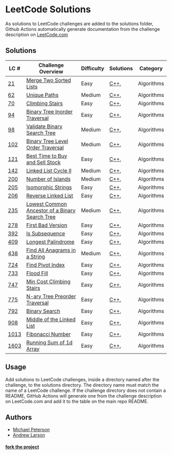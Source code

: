 # LeetCode Solutions
As solutions to LeetCode challenges are added to the solutions folder, Github Actions automatically generate documentation from the challenge description on [LeetCode.com](http://leetcode.com)

## Solutions
| LC # | Challenge Overview | Difficulty | Solutions | Category |
| ---- | ------------------ | ---------- | --------- | -------- |
| [21](https://leetcode.com/problems/merge-two-sorted-lists/) | [Merge Two Sorted Lists](solutions/merge-two-sorted-lists) | Easy | [C++](solutions/merge-two-sorted-lists/solution.cpp),  | Algorithms |
| [62](https://leetcode.com/problems/unique-paths/) | [Unique Paths](solutions/unique-paths) | Medium | [C++](solutions/unique-paths/solution.cpp),  | Algorithms |
| [70](https://leetcode.com/problems/climbing-stairs/) | [Climbing Stairs](solutions/climbing-stairs) | Easy | [C++](solutions/climbing-stairs/solution.cpp),  | Algorithms |
| [94](https://leetcode.com/problems/binary-tree-inorder-traversal/) | [Binary Tree Inorder Traversal](solutions/binary-tree-inorder-traversal) | Easy | [C++](solutions/binary-tree-inorder-traversal/solution.cpp),  | Algorithms |
| [98](https://leetcode.com/problems/validate-binary-search-tree/) | [Validate Binary Search Tree](solutions/validate-binary-search-tree) | Medium | [C++](solutions/validate-binary-search-tree/solution.cpp),  | Algorithms |
| [102](https://leetcode.com/problems/binary-tree-level-order-traversal/) | [Binary Tree Level Order Traversal](solutions/binary-tree-level-order-traversal) | Medium | [C++](solutions/binary-tree-level-order-traversal/solution.cpp),  | Algorithms |
| [121](https://leetcode.com/problems/best-time-to-buy-and-sell-stock/) | [Best Time to Buy and Sell Stock](solutions/best-time-to-buy-and-sell-stock) | Easy | [C++](solutions/best-time-to-buy-and-sell-stock/solution.cpp),  | Algorithms |
| [142](https://leetcode.com/problems/linked-list-cycle-ii/) | [Linked List Cycle II](solutions/linked-list-cycle-ii) | Medium | [C++](solutions/linked-list-cycle-ii/solution.cpp),  | Algorithms |
| [200](https://leetcode.com/problems/number-of-islands/) | [Number of Islands](solutions/number-of-islands) | Medium | [C++](solutions/number-of-islands/solution.cpp),  | Algorithms |
| [205](https://leetcode.com/problems/isomorphic-strings/) | [Isomorphic Strings](solutions/isomorphic-strings) | Easy | [C++](solutions/isomorphic-strings/solution.cpp),  | Algorithms |
| [206](https://leetcode.com/problems/reverse-linked-list/) | [Reverse Linked List](solutions/reverse-linked-list) | Easy | [C++](solutions/reverse-linked-list/solution.cpp),  | Algorithms |
| [235](https://leetcode.com/problems/lowest-common-ancestor-of-a-binary-search-tree/) | [Lowest Common Ancestor of a Binary Search Tree](solutions/lowest-common-ancestor-of-a-binary-search-tree) | Medium | [C++](solutions/lowest-common-ancestor-of-a-binary-search-tree/solution.cpp),  | Algorithms |
| [278](https://leetcode.com/problems/first-bad-version/) | [First Bad Version](solutions/first-bad-version) | Easy | [C++](solutions/first-bad-version/solution.cpp),  | Algorithms |
| [392](https://leetcode.com/problems/is-subsequence/) | [Is Subsequence](solutions/is-subsequence) | Easy | [C++](solutions/is-subsequence/solution.cpp),  | Algorithms |
| [409](https://leetcode.com/problems/longest-palindrome/) | [Longest Palindrome](solutions/longest-palindrome) | Easy | [C++](solutions/longest-palindrome/solution.cpp),  | Algorithms |
| [438](https://leetcode.com/problems/find-all-anagrams-in-a-string/) | [Find All Anagrams in a String](solutions/find-all-anagrams-in-a-string) | Medium | [C++](solutions/find-all-anagrams-in-a-string/solution.cpp),  | Algorithms |
| [724](https://leetcode.com/problems/find-pivot-index/) | [Find Pivot Index](solutions/find-pivot-index) | Easy | [C++](solutions/find-pivot-index/solution.cpp),  | Algorithms |
| [733](https://leetcode.com/problems/flood-fill/) | [Flood Fill](solutions/flood-fill) | Easy | [C++](solutions/flood-fill/solution.cpp),  | Algorithms |
| [747](https://leetcode.com/problems/min-cost-climbing-stairs/) | [Min Cost Climbing Stairs](solutions/min-cost-climbing-stairs) | Easy | [C++](solutions/min-cost-climbing-stairs/solution.cpp),  | Algorithms |
| [775](https://leetcode.com/problems/n-ary-tree-preorder-traversal/) | [N-ary Tree Preorder Traversal](solutions/n-ary-tree-preorder-traversal) | Easy | [C++](solutions/n-ary-tree-preorder-traversal/solution.cpp),  | Algorithms |
| [792](https://leetcode.com/problems/binary-search/) | [Binary Search](solutions/binary-search) | Easy | [C++](solutions/binary-search/solution.cpp),  | Algorithms |
| [908](https://leetcode.com/problems/middle-of-the-linked-list/) | [Middle of the Linked List](solutions/middle-of-the-linked-list) | Easy | [C++](solutions/middle-of-the-linked-list/solution.cpp),  | Algorithms |
| [1013](https://leetcode.com/problems/fibonacci-number/) | [Fibonacci Number](solutions/fibonacci-number) | Easy | [C++](solutions/fibonacci-number/solution.cpp),  | Algorithms |
| [1603](https://leetcode.com/problems/running-sum-of-1d-array/) | [Running Sum of 1d Array](solutions/running-sum-of-1d-array) | Easy | [C++](solutions/running-sum-of-1d-array/solution.cpp),  | Algorithms |

## Usage
Add solutions to LeetCode challenges, inside a directory named after the challenge, to the solutions directory. The directory name must match the name of a LeetCode challenge. If the challenge directory does not contain a README, GitHub Actions will generate one from the challenge description on LeetCode.com and add it to the table on the main repo README.

## Authors
- [Michael Peterson](https://github.com/kid-on-github)
- [Andrew Larson](https://github.com/Kefka174)
#### [fork the project](https://github.com/kid-on-github/leetcode-actions-flow)